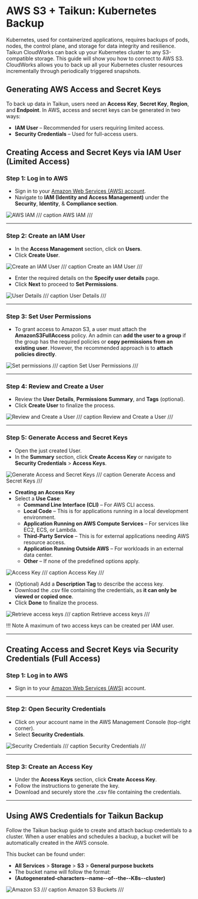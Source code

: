 # **AWS S3 + Taikun: Kubernetes Backup**

Kubernetes, used for containerized applications, requires backups of pods, nodes, the control plane, and storage for data integrity and resilience. Taikun CloudWorks can back up your Kubernetes cluster to any S3-compatible storage. This guide will show you how to connect to AWS S3. CloudWorks allows you to back up all your Kubernetes cluster resources incrementally through periodically triggered snapshots.

## **Generating AWS Access and Secret Keys**

To back up data in Taikun, users need an **Access Key**, **Secret Key**, **Region**, and **Endpoint**. In AWS, access and secret keys can be generated in two ways:

- **IAM User** – Recommended for users requiring limited access.
- **Security Credentials** – Used for full-access users.

## **Creating Access and Secret Keys via IAM User (Limited Access)**

### **Step 1: Log in to AWS**

- Sign in to your [Amazon Web Services (AWS) account](https://aws.amazon.com/).
- Navigate to **IAM (Identity and Access Management)** under the **Security**, **Identity**, & **Compliance section**.

![AWS IAM](https://rgw.cloudpoint.tcpro.cz/swift/v1/KEY_0efe203c42c0402f9402a570302dc066/new-docs/advanced%20configuration/Generating%20AWS%20Access%20and%20Secret%20Keys/1-1.webp)
/// caption
AWS IAM
///

---

### **Step 2: Create an IAM User**

- In the **Access Management** section, click on **Users**.
- Click **Create User**.

![Create an IAM User](https://rgw.cloudpoint.tcpro.cz/swift/v1/KEY_0efe203c42c0402f9402a570302dc066/new-docs/advanced%20configuration/Generating%20AWS%20Access%20and%20Secret%20Keys/1-2.webp)
/// caption
Create an IAM User
///

- Enter the required details on the **Specify user details** page.
- Click **Next** to proceed to **Set Permissions**.

![User Details](https://rgw.cloudpoint.tcpro.cz/swift/v1/KEY_0efe203c42c0402f9402a570302dc066/new-docs/advanced%20configuration/Generating%20AWS%20Access%20and%20Secret%20Keys/1-3.webp)
/// caption
User Details
///

---

### **Step 3: Set User Permissions**

- To grant access to Amazon S3, a user must attach the **AmazonS3FullAccess** policy. An admin can **add the user to a group** if the group has the required policies or **copy permissions from an existing user**. However, the recommended approach is to **attach policies directly**.

![Set permissions](https://rgw.cloudpoint.tcpro.cz/swift/v1/KEY_0efe203c42c0402f9402a570302dc066/new-docs/advanced%20configuration/Generating%20AWS%20Access%20and%20Secret%20Keys/1-4.webp)
/// caption
Set User Permissions
///

---

### **Step 4: Review and Create a User**

- Review the **User Details**, **Permissions Summary**, and **Tags** (optional).
- Click **Create User** to finalize the process.

![Review and Create a User](https://rgw.cloudpoint.tcpro.cz/swift/v1/KEY_0efe203c42c0402f9402a570302dc066/new-docs/advanced%20configuration/Generating%20AWS%20Access%20and%20Secret%20Keys/1-5.webp)
/// caption
Review and Create a User
///

---

### **Step 5: Generate Access and Secret Keys**

- Open the just created User.
- In the **Summary** section, click **Create Access Key** or navigate to **Security Credentials** > **Access Keys**.

![Generate Access and Secret Keys](https://rgw.cloudpoint.tcpro.cz/swift/v1/KEY_0efe203c42c0402f9402a570302dc066/new-docs/advanced%20configuration/Generating%20AWS%20Access%20and%20Secret%20Keys/1-6.webp)
/// caption
Generate Access and Secret Keys
///

- **Creating an Access Key**
- Select a **Use Case**:
    - **Command Line Interface (CLI)** – For AWS CLI access.
    - **Local Code** – This is for applications running in a local development environment.
    - **Application Running on AWS Compute Services** – For services like EC2, ECS, or Lambda.
    - **Third-Party Service** – This is for external applications needing AWS resource access.
    - **Application Running Outside AWS** – For workloads in an external data center.
    - **Other** – If none of the predefined options apply.

![Access Key](https://rgw.cloudpoint.tcpro.cz/swift/v1/KEY_0efe203c42c0402f9402a570302dc066/new-docs/advanced%20configuration/Generating%20AWS%20Access%20and%20Secret%20Keys/1-7.webp)
/// caption
Access Key
///

- (Optional) Add a **Description Tag** to describe the access key.
- Download the .csv file containing the credentials, as **it can only be viewed or copied once**.
- Click **Done** to finalize the process.

![Retrieve access keys](https://rgw.cloudpoint.tcpro.cz/swift/v1/KEY_0efe203c42c0402f9402a570302dc066/new-docs/advanced%20configuration/Generating%20AWS%20Access%20and%20Secret%20Keys/1-8.webp)
/// caption
Retrieve access keys
///

!!! Note
	A maximum of two access keys can be created per IAM user.

---

## **Creating Access and Secret Keys via Security Credentials (Full Access)**

### **Step 1: Log in to AWS**

- Sign in to your [Amazon Web Services (AWS)](https://aws.amazon.com/) account.

---

### **Step 2: Open Security Credentials**

- Click on your account name in the AWS Management Console (top-right corner).
- Select **Security Credentials**.

![Security Credentials](https://rgw.cloudpoint.tcpro.cz/swift/v1/KEY_0efe203c42c0402f9402a570302dc066/new-docs/advanced%20configuration/Generating%20AWS%20Access%20and%20Secret%20Keys/1-9.webp)
/// caption
Security Credentials
///

---

### **Step 3: Create an Access Key**
- Under the **Access Keys** section, click **Create Access Key**.
- Follow the instructions to generate the key.
- Download and securely store the .csv file containing the credentials.

---

## **Using AWS Credentials for Taikun Backup**

Follow the Taikun backup guide to create and attach backup credentials to a cluster.
When a user enables and schedules a backup, a bucket will be automatically created in the AWS console. 

This bucket can be found under:

- **All Services** > **Storage** > **S3** > **General purpose buckets**
- The bucket name will follow the format:
- **(Autogenerated-characters--name--of--the--K8s--cluster)**

![Amazon S3](https://rgw.cloudpoint.tcpro.cz/swift/v1/KEY_0efe203c42c0402f9402a570302dc066/new-docs/advanced%20configuration/Generating%20AWS%20Access%20and%20Secret%20Keys/1-10.webp)
/// caption
Amazon S3 Buckets
///
